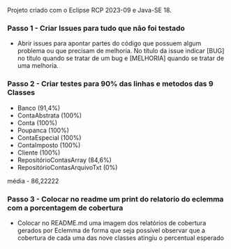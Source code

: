 Projeto criado com o Eclipse RCP 2023-09 e Java-SE 18.

### Passo 1 - Criar Issues para tudo que não foi testado
-   Abrir issues para apontar partes do código que possuem algum problema ou que precisam de melhoria. No título da issue indicar [BUG] no título quando se tratar de um bug e [MELHORIA] quando se tratar de uma melhoria.

### Passo 2 - Criar testes para 90% das linhas e metodos das 9 Classes
-   Banco (91,4%)
-   ContaAbstrata (100%)
-   Conta (100%)
-   Poupanca (100%)
-   ContaEspecial (100%)
-   ContaImposto (100%)
-   Cliente (100%)
-   RepositórioContasArray (84,6%)
-   RepositórioContasArquivoTxt (0%)

média - 86,22222

### Passo 3 - Colocar no readme um print do relatorio do eclemma com a porcentagem de cobertura
-   Colocar no README.md uma imagem dos relatórios de cobertura gerados por Eclemma de forma que seja possível observar que a cobertura de cada uma das nove classes atingiu o percentual esperado